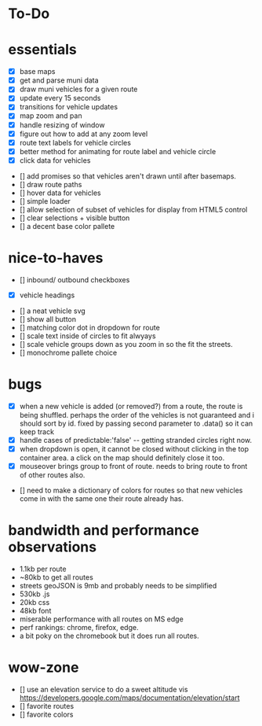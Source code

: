 # To-Do

# essentials
- [x] base maps
- [x] get and parse muni data
- [x] draw muni vehicles for a given route
- [x] update every 15 seconds
- [x] transitions for vehicle updates
- [x] map zoom and pan
- [x] handle resizing of window
- [x] figure out how to add at any zoom level
- [x] route text labels for vehicle circles
- [x] better method for animating for route label and vehicle circle
- [x] click data for vehicles
- [] add promises so that vehicles aren't drawn until after basemaps.
- [] draw route paths
- [] hover data for vehicles
- [] simple loader
- [] allow selection of subset of vehicles for display from HTML5 control
- [] clear selections + visible button
- [] a decent base color pallete

# nice-to-haves
- [] inbound/ outbound checkboxes
- [x] vehicle headings
- [] a neat vehicle svg
- [] show all button
- [] matching color dot in dropdown for route
- [] scale text inside of circles to fit alwyays 
- [] scale vehicle groups down as you zoom in so the fit the streets.
- [] monochrome pallete choice

# bugs
- [x] when a new vehicle is added (or removed?) from a route, the route is being shuffled.  perhaps the order of the vehicles is not guaranteed and i should sort by id.  fixed by passing second parameter to .data() so it can keep track
- [x] handle cases of predictable:'false' -- getting stranded circles right now.
- [x] when dropdown is open, it cannot be closed without clicking in the top container area.  a click on the map should definitely close it too.
- [x] mouseover brings group to front of route.  needs to bring route to front of other routes also.
- [] need to make a dictionary of colors for routes so that new vehicles come in with the same one their route already has.

# bandwidth and performance observations
- 1.1kb per route
- ~80kb to get all routes
- streets geoJSON is 9mb and probably needs to be simplified
- 530kb .js
- 20kb css
- 48kb font
- miserable performance with all routes on MS edge
- perf rankings:  chrome, firefox, edge.
- a bit poky on the chromebook but it does run all routes.

# wow-zone
- [] use an elevation service to do a sweet altitude vis 
    https://developers.google.com/maps/documentation/elevation/start
- [] favorite routes
- [] favorite colors


